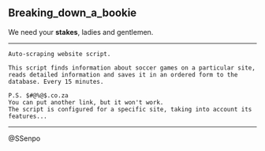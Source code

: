 ## Breaking_down_a_bookie

We need your **stakes**, ladies and gentlemen.
***

    Auto-scraping website script.

    This script finds information about soccer games on a particular site, 
    reads detailed information and saves it in an ordered form to the database. Every 15 minutes.

    P.S. $#@%@$.co.za
    You can put another link, but it won't work.
    The script is configured for a specific site, taking into account its features...
    
***
@SSenpo
